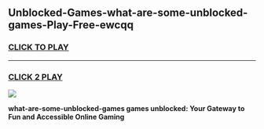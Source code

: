 
## Unblocked-Games-what-are-some-unblocked-games-Play-Free-ewcqq
<h3>
<a href="https://premium76.site?title=what-are-some-unblocked-games&ref=15A">CLICK TO PLAY</a></h3>
<hr>

<h3>
<a href="https://premium76.site?title=what-are-some-unblocked-games&ref=15A">CLICK 2 PLAY</a>
  
</h3>

<a href="https://premium76.site?title=what-are-some-unblocked-games&ref=15A"><img src="https://clearcache.store/games.png"></a>


**what-are-some-unblocked-games games unblocked: Your Gateway to Fun and Accessible Online Gaming**
